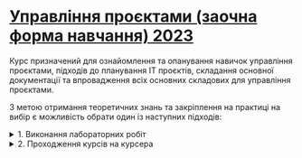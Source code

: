 # [Управління проєктами (заочна форма навчання) 2023](https://github.com/Igor-Sikorsky-IST-Hub/Project-Management-Part-Time.git)

Курс призначений для ознайомлення та опанування навичок управління проєктами, підходів до планування ІТ проєктів, складання основної документації та впровадження всіх основних складових для управління проєктами.

З метою отримання теоретичних знань та закріплення на практиці на вибір є можливість обрати один із наступних підходів:

<details>
<summary>1. Виконання лабораторних робіт</summary>

[Методичні вказівки](./assets/Project%20management%20labs.pdf) покривають основні складові плану проєкту та методи управління, а саме:

1. Стратегічний аналіз
2. Упрвління інтеграцією
3. Управління змістом
4. Управління трудовими ресурсами
5. Управління часом

> - **3 лабораторних роботи: 60 балів**
> - **5 лабораторних робіт: 95 балів**

Лабораторні работи надсилати [тут](https://forms.gle/eQs3bX2BkRnhn35T8).

</details>

<details>
<summary>2. Проходження курсів на курсера</summary>

Наразі найбільш адекватними вважаються курси на Coursera, зокремі ось [ці](https://www.coursera.org/professional-certificates/google-project-management).

Також можна обрати будь-які інші тематичні курси, але попередньо необхідно узгодити їх проходження з викладачем.

Більшість курсів (також і ті, що вказані за посиланням) надаються безкоштовно у межах [програми КПІ на Coursera](https://www.coursera.org/programs/program-natsional-nii-tiekhnichnii-univiersitiet-ukrayini-kiyivs-kii).

Для отримання доступу до цієї програми необхідно мати пошту в домені kpi.ua.

> **При проходжженні курсів [тут](https://www.coursera.org/professional-certificates/google-project-management):**
>- 1 сертифікат (тобто будь-який пройдений курс): **60 балів**
>- 2 сертифікати: **95 балів**

Інформацію по сертифікатах надсилати [тут](https://forms.gle/WFLCtw4DN3yXNQkQ7).

</details>